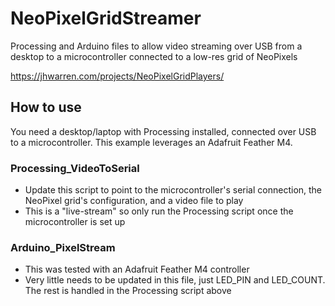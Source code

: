 # NeoPixelGridStreamer
Processing and Arduino files to allow video streaming over USB from a desktop to a microcontroller connected to a low-res grid of NeoPixels

https://jhwarren.com/projects/NeoPixelGridPlayers/

## How to use
You need a desktop/laptop with Processing installed, connected over USB to a microcontroller. This example leverages an Adafruit Feather M4.

### Processing_VideoToSerial
* Update this script to point to the microcontroller's serial connection, the NeoPixel grid's configuration, and a video file to play
* This is a "live-stream" so only run the Processing script once the microcontroller is set up

### Arduino_PixelStream
* This was tested with an Adafruit Feather M4 controller
* Very little needs to be updated in this file, just LED_PIN and LED_COUNT. The rest is handled in the Processing script above
